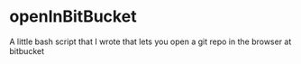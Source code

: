 openInBitBucket
===============

A little bash script that I wrote that lets you open a git repo in the browser at bitbucket
